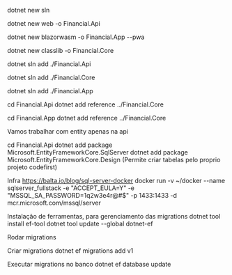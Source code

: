 dotnet new sln

dotnet new web -o Financial.Api

dotnet new blazorwasm -o Financial.App --pwa

dotnet new classlib -o Financial.Core

dotnet sln add ./Financial.Api

dotnet sln add ./Financial.Core

dotnet sln add ./Financial.App

cd Financial.Api
dotnet add reference ../Financial.Core

cd Financial.App
dotnet add reference ../Financial.Core



Vamos trabalhar com entity apenas na api

cd Financial.Api
dotnet add package Microsoft.EntityFrameworkCore.SqlServer
dotnet add package Microsoft.EntityFrameworkCore.Design (Permite criar tabelas pelo proprio projeto codefirst)


Infra
https://balta.io/blog/sql-server-docker
docker run -v ~/docker --name sqlserver_fullstack -e "ACCEPT_EULA=Y" -e "MSSQL_SA_PASSWORD=1q2w3e4r@#$" -p 1433:1433 -d mcr.microsoft.com/mssql/server



Instalação de ferramentas, para gerenciamento das migrations
dotnet tool install ef-tool
dotnet tool update --global dotnet-ef


Rodar migrations

Criar migrations
dotnet ef migrations add v1

Executar migrations no banco
dotnet ef database update